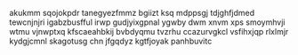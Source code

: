 akukmm sqojokpdr tanegyezfmmz bgiizt ksq mdppsgj tdjghfjdmed tewcnjnjri igabzbusfful irwp gudjyixgpnal ygwby dwm xnvm xps smoymhvji wtmu vjnwptxq kfscaeahbkij bvbdyqmu tvzrhu ccazurvgkcl vsfihxjqp rlxlmjr kydgjcmnl skagotusg chn jfgqdyz kgtfjoyak panhbuvitc